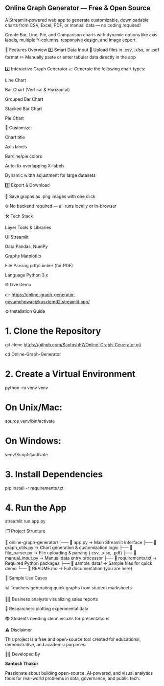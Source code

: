 ## Online Graph Generator — Free & Open Source
A Streamlit-powered web app to generate customizable, downloadable charts from CSV, Excel, PDF, or manual data — no coding required!

Create Bar, Line, Pie, and Comparison charts with dynamic options like axis labels, multiple Y-columns, responsive design, and image export.

🚀 Features Overview
1️⃣ Smart Data Input
📂 Upload files in .csv, .xlsx, or .pdf format
✏️ Manually paste or enter tabular data directly in the app

2️⃣ Interactive Graph Generator
📈 Generate the following chart types:

Line Chart

Bar Chart (Vertical & Horizontal)

Grouped Bar Chart

Stacked Bar Chart

Pie Chart

🎨 Customize:

Chart title

Axis labels

Bar/line/pie colors

Auto-fix overlapping X-labels

Dynamic width adjustment for large datasets

3️⃣ Export & Download

💾 Save graphs as .png images with one click

🌐 No backend required — all runs locally or in-browser

🛠️ Tech Stack

Layer	Tools & Libraries

UI	Streamlit

Data	Pandas, NumPy

Graphs	Matplotlib

File Parsing	pdfplumber (for PDF)

Language	Python 3.x

🌐 Live Demo

👉 https://online-graph-generator-gxvumohpwacjzkusxtemd2.streamlit.app/

⚙️ Installation Guide

# 1. Clone the Repository

git clone https://github.com/Santoshh7/Online-Graph-Generator.git

cd Online-Graph-Generator

# 2. Create a Virtual Environment

python -m venv venv

# On Unix/Mac:

source venv/bin/activate

# On Windows:

venv\Scripts\activate

# 3. Install Dependencies

pip install -r requirements.txt

# 4. Run the App

streamlit run app.py

🗂️ Project Structure

📁 online-graph-generator/
├── 📄 app.py                  → Main Streamlit interface
├── 📄 graph_utils.py          → Chart generation & customization logic
├── 📄 file_parser.py          → File uploading & parsing (.csv, .xlsx, .pdf)
├── 📄 manual_input.py         → Manual data entry processor
├── 📄 requirements.txt        → Required Python packages
├── 📁 sample_data/            → Sample files for quick demo
└── 📄 README.md               → Full documentation (you are here)

📌 Sample Use Cases

📊 Teachers generating quick graphs from student marksheets

🧑‍💼 Business analysts visualizing sales reports

🧪 Researchers plotting experimental data

📚 Students needing clean visuals for presentations

⚠️ Disclaimer

This project is a free and open-source tool created for educational, demonstrative, and academic purposes.


👨‍💻 Developed By

**Santosh Thakur**

Passionate about building open-source, AI-powered, and visual analytics tools for real-world problems in data, governance, and public tech.
